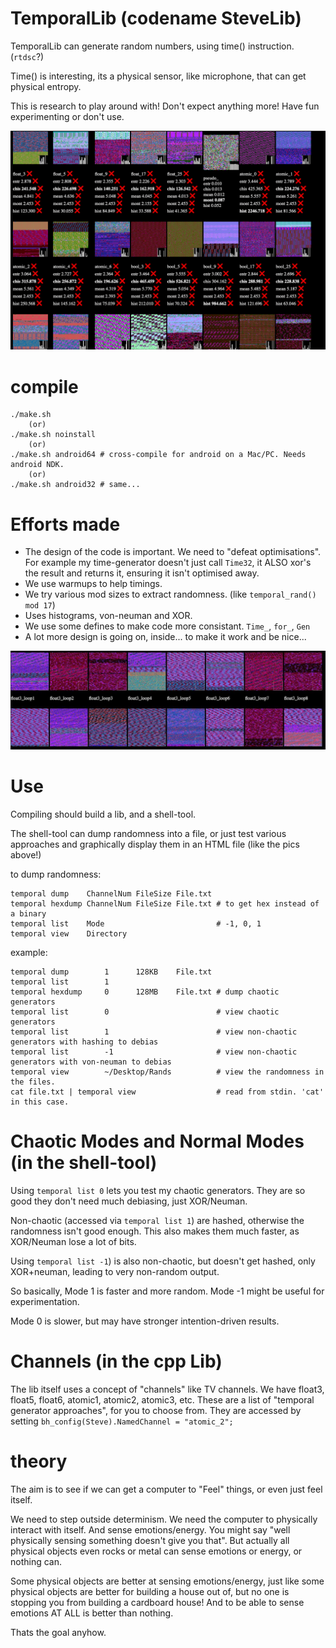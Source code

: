 
# TemporalLib (codename SteveLib)

TemporalLib can generate random numbers, using time() instruction. (`rtdsc`?) 

Time() is interesting, its a physical sensor, like microphone, that can get physical entropy.

This is research to play around with! Don't expect anything more! Have fun experimenting or don't use.

![Temporal Randomness](resources/screenshot.png)


# compile

	./make.sh
		(or)	
	./make.sh noinstall
		(or)	
	./make.sh android64 # cross-compile for android on a Mac/PC. Needs android NDK.
		(or)	
	./make.sh android32 # same...


# Efforts made

* The design of the code is important. We need to "defeat optimisations". For example my time-generator doesn't just call `Time32`, it ALSO xor's the result and returns it, ensuring it isn't optimised away.
* We use warmups to help timings.
* We try various mod sizes to extract randomness. (like `temporal_rand() mod 17`)
* Uses histograms, von-neuman and XOR.
* We use some defines to make code more consistant. `Time_`, `for_`, `Gen`
* A lot more design is going on, inside... to make it work and be nice...

![Temporal Randomness](resources/screenshot2.jpg)



# Use

Compiling should build a lib, and a shell-tool.

The shell-tool can dump randomness into a file, or just test various approaches and graphically display them in an HTML file (like the pics above!)

to dump randomness:

	temporal dump    ChannelNum FileSize File.txt
	temporal hexdump ChannelNum FileSize File.txt # to get hex instead of a binary
	temporal list    Mode                         # -1, 0, 1
	temporal view    Directory
		
example:

	temporal dump        1      128KB    File.txt
	temporal list        1
	temporal hexdump     0      128MB    File.txt # dump chaotic generators
	temporal list        0                        # view chaotic generators
	temporal list        1                        # view non-chaotic generators with hashing to debias
	temporal list        -1                       # view non-chaotic generators with von-neuman to debias
	temporal view        ~/Desktop/Rands          # view the randomness in the files.
	cat file.txt | temporal view                  # read from stdin. 'cat' in this case.



# Chaotic Modes and Normal Modes (in the shell-tool)

Using `temporal list 0` lets you test my chaotic generators. They are so good they don't need much debiasing, just XOR/Neuman.

Non-chaotic (accessed via `temporal list 1`) are hashed, otherwise the randomness isn't good enough. This also makes them much faster, as XOR/Neuman lose a lot of bits.

Using `temporal list -1`) is also non-chaotic, but doesn't get hashed, only XOR+neuman, leading to very non-random output.

So basically, Mode 1 is faster and more random. Mode -1 might be useful for experimentation.

Mode 0 is slower, but may have stronger intention-driven results.


# Channels (in the cpp Lib)

The lib itself uses a concept of "channels" like TV channels. We have float3, float5, float6, atomic1, atomic2, atomic3, etc. These are a list of "temporal generator approaches", for you to choose from. They are accessed by setting `bh_config(Steve).NamedChannel = "atomic_2";`


# theory

The aim is to see if we can get a computer to "Feel" things, or even just feel itself.

We need to step outside determinism. We need the computer to physically interact with itself. And sense emotions/energy. You might say "well physically sensing something doesn't give you that". But actually all physical objects even rocks or metal can sense emotions or energy, or nothing can.

Some physical objects are better at sensing emotions/energy, just like some physical objects are better for building a house out of, but no one is stopping you from building a cardboard house! And to be able to sense emotions AT ALL is better than nothing.

Thats the goal anyhow.

